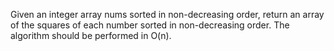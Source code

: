 Given an integer array nums sorted in non-decreasing order, return an array of the squares of each number sorted in non-decreasing order. The algorithm should be performed in O(n). 

 
